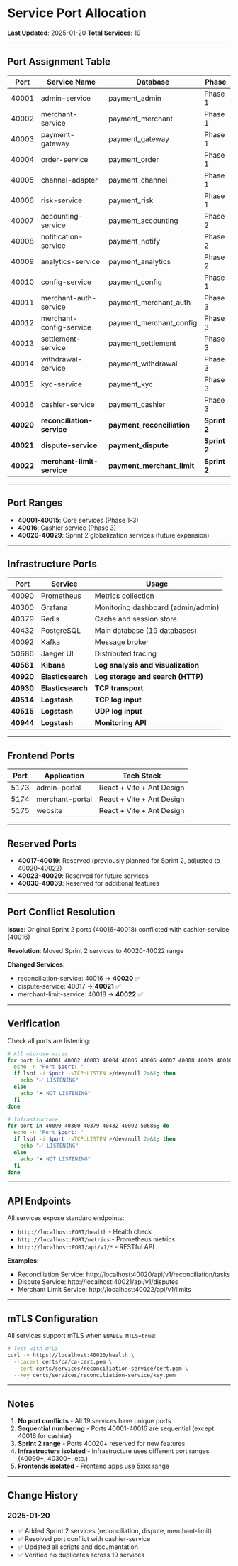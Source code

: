 # Service Port Allocation

**Last Updated**: 2025-01-20
**Total Services**: 19

---

## Port Assignment Table

| Port | Service Name | Database | Phase |
|------|-------------|----------|-------|
| 40001 | admin-service | payment_admin | Phase 1 |
| 40002 | merchant-service | payment_merchant | Phase 1 |
| 40003 | payment-gateway | payment_gateway | Phase 1 |
| 40004 | order-service | payment_order | Phase 1 |
| 40005 | channel-adapter | payment_channel | Phase 1 |
| 40006 | risk-service | payment_risk | Phase 1 |
| 40007 | accounting-service | payment_accounting | Phase 2 |
| 40008 | notification-service | payment_notify | Phase 2 |
| 40009 | analytics-service | payment_analytics | Phase 2 |
| 40010 | config-service | payment_config | Phase 1 |
| 40011 | merchant-auth-service | payment_merchant_auth | Phase 3 |
| 40012 | merchant-config-service | payment_merchant_config | Phase 3 |
| 40013 | settlement-service | payment_settlement | Phase 3 |
| 40014 | withdrawal-service | payment_withdrawal | Phase 3 |
| 40015 | kyc-service | payment_kyc | Phase 3 |
| 40016 | cashier-service | payment_cashier | Phase 3 |
| **40020** | **reconciliation-service** | **payment_reconciliation** | **Sprint 2** |
| **40021** | **dispute-service** | **payment_dispute** | **Sprint 2** |
| **40022** | **merchant-limit-service** | **payment_merchant_limit** | **Sprint 2** |

---

## Port Ranges

- **40001-40015**: Core services (Phase 1-3)
- **40016**: Cashier service (Phase 3)
- **40020-40029**: Sprint 2 globalization services (future expansion)

---

## Infrastructure Ports

| Port | Service | Usage |
|------|---------|-------|
| 40090 | Prometheus | Metrics collection |
| 40300 | Grafana | Monitoring dashboard (admin/admin) |
| 40379 | Redis | Cache and session store |
| 40432 | PostgreSQL | Main database (19 databases) |
| 40092 | Kafka | Message broker |
| 50686 | Jaeger UI | Distributed tracing |
| **40561** | **Kibana** | **Log analysis and visualization** |
| **40920** | **Elasticsearch** | **Log storage and search (HTTP)** |
| **40930** | **Elasticsearch** | **TCP transport** |
| **40514** | **Logstash** | **TCP log input** |
| **40515** | **Logstash** | **UDP log input** |
| **40944** | **Logstash** | **Monitoring API** |

---

## Frontend Ports

| Port | Application | Tech Stack |
|------|-------------|-----------|
| 5173 | admin-portal | React + Vite + Ant Design |
| 5174 | merchant-portal | React + Vite + Ant Design |
| 5175 | website | React + Vite + Ant Design |

---

## Reserved Ports

- **40017-40019**: Reserved (previously planned for Sprint 2, adjusted to 40020-40022)
- **40023-40029**: Reserved for future services
- **40030-40039**: Reserved for additional features

---

## Port Conflict Resolution

**Issue**: Original Sprint 2 ports (40016-40018) conflicted with cashier-service (40016)

**Resolution**: Moved Sprint 2 services to 40020-40022 range

**Changed Services**:
- reconciliation-service: 40016 → **40020** ✅
- dispute-service: 40017 → **40021** ✅
- merchant-limit-service: 40018 → **40022** ✅

---

## Verification

Check all ports are listening:

```bash
# All microservices
for port in 40001 40002 40003 40004 40005 40006 40007 40008 40009 40010 40011 40012 40013 40014 40015 40016 40020 40021 40022; do
  echo -n "Port $port: "
  if lsof -i:$port -sTCP:LISTEN >/dev/null 2>&1; then
    echo "✅ LISTENING"
  else
    echo "❌ NOT LISTENING"
  fi
done

# Infrastructure
for port in 40090 40300 40379 40432 40092 50686; do
  echo -n "Port $port: "
  if lsof -i:$port -sTCP:LISTEN >/dev/null 2>&1; then
    echo "✅ LISTENING"
  else
    echo "❌ NOT LISTENING"
  fi
done
```

---

## API Endpoints

All services expose standard endpoints:

- `http://localhost:PORT/health` - Health check
- `http://localhost:PORT/metrics` - Prometheus metrics
- `http://localhost:PORT/api/v1/*` - RESTful API

**Examples**:
- Reconciliation Service: http://localhost:40020/api/v1/reconciliation/tasks
- Dispute Service: http://localhost:40021/api/v1/disputes
- Merchant Limit Service: http://localhost:40022/api/v1/limits

---

## mTLS Configuration

All services support mTLS when `ENABLE_MTLS=true`:

```bash
# Test with mTLS
curl -v https://localhost:40020/health \
  --cacert certs/ca/ca-cert.pem \
  --cert certs/services/reconciliation-service/cert.pem \
  --key certs/services/reconciliation-service/key.pem
```

---

## Notes

1. **No port conflicts** - All 19 services have unique ports
2. **Sequential numbering** - Ports 40001-40016 are sequential (except 40016 for cashier)
3. **Sprint 2 range** - Ports 40020+ reserved for new features
4. **Infrastructure isolated** - Infrastructure uses different port ranges (40090+, 40300+, etc.)
5. **Frontends isolated** - Frontend apps use 5xxx range

---

## Change History

### 2025-01-20
- ✅ Added Sprint 2 services (reconciliation, dispute, merchant-limit)
- ✅ Resolved port conflict with cashier-service
- ✅ Updated all scripts and documentation
- ✅ Verified no duplicates across 19 services
